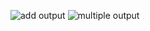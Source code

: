 ![add output](https://github.com/user-attachments/assets/b55a1257-28d2-4e6e-ac07-c332793d6672)
![multiple output](https://github.com/user-attachments/assets/a1cf5f96-6b97-439b-aae5-aad2aa85382d)
